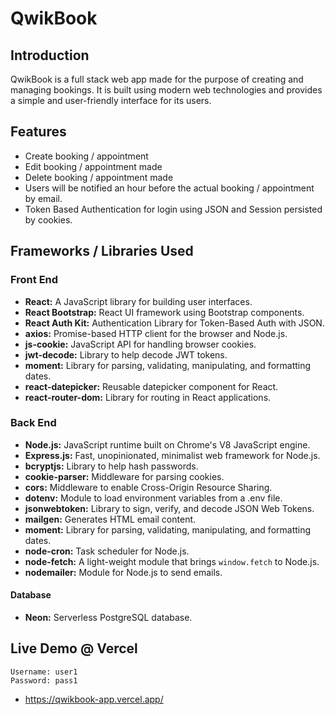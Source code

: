 # QwikBook

## Introduction

QwikBook is a full stack web app made for the purpose of creating and managing bookings.
It is built using modern web technologies and provides a simple and user-friendly
interface for its users.

## Features

- Create booking / appointment
- Edit booking / appointment made
- Delete booking / appointment made
- Users will be notified an hour before the actual booking / appointment by email.
- Token Based Authentication for login using JSON and Session persisted by cookies.

## Frameworks / Libraries Used

### Front End

- **React:** A JavaScript library for building user interfaces.
- **React Bootstrap:** React UI framework using Bootstrap components.
- **React Auth Kit:** Authentication Library for Token-Based Auth with JSON.
- **axios:** Promise-based HTTP client for the browser and Node.js.
- **js-cookie:** JavaScript API for handling browser cookies.
- **jwt-decode:** Library to help decode JWT tokens.
- **moment:** Library for parsing, validating, manipulating, and formatting dates.
- **react-datepicker:** Reusable datepicker component for React.
- **react-router-dom:** Library for routing in React applications.

### Back End

- **Node.js:** JavaScript runtime built on Chrome's V8 JavaScript engine.
- **Express.js:** Fast, unopinionated, minimalist web framework for Node.js.
- **bcryptjs:** Library to help hash passwords.
- **cookie-parser:** Middleware for parsing cookies.
- **cors:** Middleware to enable Cross-Origin Resource Sharing.
- **dotenv:** Module to load environment variables from a .env file.
- **jsonwebtoken:** Library to sign, verify, and decode JSON Web Tokens.
- **mailgen:** Generates HTML email content.
- **moment:** Library for parsing, validating, manipulating, and formatting dates.
- **node-cron:** Task scheduler for Node.js.
- **node-fetch:** A light-weight module that brings `window.fetch` to Node.js.
- **nodemailer:** Module for Node.js to send emails.

#### Database

- **Neon:** Serverless PostgreSQL database.

## Live Demo @ Vercel

```
Username: user1
Password: pass1
```

- <https://qwikbook-app.vercel.app/>
